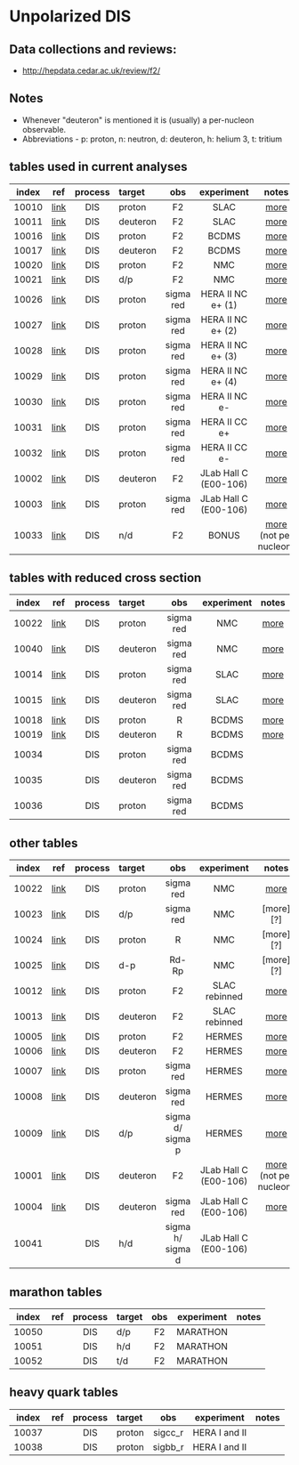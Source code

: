 # Unpolarized DIS

## Data collections and reviews:
* http://hepdata.cedar.ac.uk/review/f2/

## Notes

* Whenever "deuteron" is mentioned it is (usually) a per-nucleon observable.
* Abbreviations - p: proton, n: neutron, d: deuteron, h: helium 3, t: tritium

## tables used in current analyses

| index | ref                    | process | target   | obs       | experiment            | notes             |
| :--:  | :--:                   | :--:    | :--      | :--:      | :--:                  | :--:              |
| 10010 | [link][ref10010-10015] | DIS     | proton   | F2        | SLAC                  | [more][com_slac]  |
| 10011 | [link][ref10010-10015] | DIS     | deuteron | F2        | SLAC                  | [more][com_slac]  |
| 10016 | [link][ref10016]       | DIS     | proton   | F2        | BCDMS                 | [more][com_BCDMS] |
| 10017 | [link][ref10017]       | DIS     | deuteron | F2        | BCDMS                 | [more][com_BCDMS] |
| 10020 | [link][ref10020]       | DIS     | proton   | F2        | NMC                   | [more][com_NMCp]  |
| 10021 | [link][ref10021]       | DIS     | d/p      | F2        | NMC                   | [more][com_NMCdp] |
| 10026 | [link][ref10026]       | DIS     | proton   | sigma red | HERA II NC e+ (1)     | [more][com_HERA2] |
| 10027 | [link][ref10026]       | DIS     | proton   | sigma red | HERA II NC e+ (2)     | [more][com_HERA2] |
| 10028 | [link][ref10026]       | DIS     | proton   | sigma red | HERA II NC e+ (3)     | [more][com_HERA2] |
| 10029 | [link][ref10026]       | DIS     | proton   | sigma red | HERA II NC e+ (4)     | [more][com_HERA2] |
| 10030 | [link][ref10026]       | DIS     | proton   | sigma red | HERA II NC e-         | [more][com_HERA2] |
| 10031 | [link][ref10026]       | DIS     | proton   | sigma red | HERA II CC e+         | [more][com_HERA2] |
| 10032 | [link][ref10026]       | DIS     | proton   | sigma red | HERA II CC e-         | [more][com_HERA2] |
| 10002 | [link][ref10001-10004] | DIS     | deuteron | F2        | JLab Hall C (E00-106) | [more][com10001]  |
| 10003 | [link][ref10001-10004] | DIS     | proton   | sigma red | JLab Hall C (E00-106) | [more][com10001]  |
| 10033 | [link][ref10033]       | DIS     | n/d      | F2        | BONUS                 | [more][com_BONUS] (not per nucleon)|

## tables with reduced cross section 

| index | ref                    | process | target   | obs       | experiment | notes             |
| :--:  | :--:                   | :--:    | :--      | :--:      | :--:       | :--:              |
| 10022 | [link][ref10020]       | DIS     | proton   | sigma red | NMC        | [more][com_NMCsp] |
| 10040 | [link][ref10020]       | DIS     | deuteron | sigma red | NMC        | [more][com_NMCsp] | 
| 10014 | [link][ref10010-10015] | DIS     | proton   | sigma red | SLAC       | [more][com_sigma] | 
| 10015 | [link][ref10010-10015] | DIS     | deuteron | sigma red | SLAC       | [more][com_sigma] |
| 10018 | [link][ref10016]       | DIS     | proton   | R         | BCDMS      | [more][com_BCDMS] |
| 10019 | [link][ref10017]       | DIS     | deuteron | R         | BCDMS      | [more][com_BCDMS] |
| 10034 |                        | DIS     | proton   | sigma red | BCDMS      |                   |
| 10035 |                        | DIS     | deuteron | sigma red | BCDMS      |                   |
| 10036 |                        | DIS     | proton   | sigma red | BCDMS      |                   |

## other tables

| index | ref                    | process | target   | obs              | experiment            | notes             |
| :--:  | :--:                   | :--:    | :--      | :--:             | :--:                  | :--:              |
| 10022 | [link][ref10020]       | DIS     | proton   | sigma red        | NMC                   | [more][com_NMCsp] |
| 10023 | [link][ref10021]       | DIS     | d/p      | sigma red        | NMC                   | [more][?]         |
| 10024 | [link][ref10020]       | DIS     | proton   | R                | NMC                   | [more][?]         |
| 10025 | [link][ref10021]       | DIS     | d-p      | Rd-Rp            | NMC                   | [more][?]         |
| 10012 | [link][ref10010-10015] | DIS     | proton   | F2               | SLAC rebinned         | [more][com_rebin] |
| 10013 | [link][ref10010-10015] | DIS     | deuteron | F2               | SLAC rebinned         | [more][com_rebin] |
| 10005 | [link][ref10005-10009] | DIS     | proton   | F2               | HERMES                | [more][com10005]  |
| 10006 | [link][ref10005-10009] | DIS     | deuteron | F2               | HERMES                | [more][com10005]  |
| 10007 | [link][ref10005-10009] | DIS     | proton   | sigma red        | HERMES                | [more][com10005]  |
| 10008 | [link][ref10005-10009] | DIS     | deuteron | sigma red        | HERMES                | [more][com10005]  |
| 10009 | [link][ref10005-10009] | DIS     | d/p      | sigma d/ sigma p | HERMES                | [more][com10005]  |
| 10001 | [link][ref10001-10004] | DIS     | deuteron | F2               | JLab Hall C (E00-106) | [more][com10001]  (not per nucleon)|
| 10004 | [link][ref10001-10004] | DIS     | deuteron | sigma red        | JLab Hall C (E00-106) | [more][com10001]  |
| 10041 |                        | DIS     | h/d      | sigma h/ sigma d | JLab Hall C (E00-106) |                   | 
 
## marathon tables
| index | ref                    | process | target   | obs              | experiment            | notes             |
| :--:  | :--:                   | :--:    | :--      | :--:             | :--:                  | :--:              |
| 10050 |                        | DIS     | d/p      | F2               | MARATHON              |                   | 
| 10051 |                        | DIS     | h/d      | F2               | MARATHON              |                   | 
| 10052 |                        | DIS     | t/d      | F2               | MARATHON              |                   | 

## heavy quark tables
| index | ref                    | process | target   | obs              | experiment            | notes             |
| :--:  | :--:                   | :--:    | :--      | :--:             | :--:                  | :--:              |
| 10037 |                        | DIS     | proton   | sigcc_r          | HERA I and II         |                   | 
| 10038 |                        | DIS     | proton   | sigbb_r          | HERA I and II         |                   | 

[ref10001-10004]: http://inspirehep.net/record/820503?ln=en
[ref10005-10009]: http://inspirehep.net/record/894309
[ref10010-10015]: ....TO.BE.ADDED....
[ref10016]: https://inspirehep.net/record/276661?ln=en
[ref10017]: https://inspirehep.net/record/285497?ln=en
[ref10020]: http://inspirehep.net/record/424154?ln=en    
[ref10021]: http://inspirehep.net/record/426595?ln=en
[ref10026]: https://inspirehep.net/record/1377206?ln=en
[ref10033]: https://inspirehep.net/record/1280957?ln=en

[com10001]:  comments/jl00106.md
[com10005]:  comments/HERMES_DIS.md
[com_slac]:  comments/slac_reanalysis.md
[com_rebin]: comments/slac_rebinned.md
[com_sigma]: comments/slac_sigma.md
[com_BCDMS]: comments/BCDMS.md
[com_NMCp]:  comments/NmcF2pCor.md
[com_NMCdp]: comments/NmcRatCor.md
[com_NMCsp]: comments/NMC_sp.md
[com_HERA2]: comments/HERA2.md
[com_BONUS]: comments/BNS_F2nd.md
